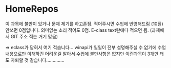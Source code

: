 # HomeRepos

이 과목에 불만이 있거나 문제 제기를 하고픈점. 적어주시면 수업에 반영해드림 (10점)
안쓰면 0점입니다. 의미없는 소리 적어도 0점.
E-class text란에다 적으면 됨. (과제에서 GIT 주소 적는 거기 맞음)

=> eclass가 닫혀서 여기 적습니다...
   winapi가 일일이 전부 설명해주실 수 없기에 수업 내용으로만 이해하긴 어려운걸 알아서
   수업에 불만사항은 없지만 이런과목이 3개만 돼도 자퇴할 것 같습니다..............
